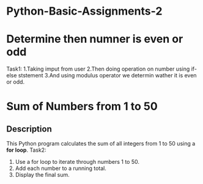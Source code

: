 # Python-Basic-Assignments-2

# Determine then numner is even or odd
Task1:
1.Taking imput from user 
2.Then doing operation on number using if-else ststement
3.And using modulus operator we determin wather it is even or odd.

# Sum of Numbers from 1 to 50
## Description
This Python program calculates the sum of all integers from 1 to 50 using a **for loop**.
Task2:
1. Use a for loop to iterate through numbers 1 to 50.  
2. Add each number to a running total.  
3. Display the final sum.

